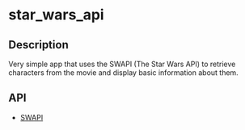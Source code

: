 # star_wars_api

## Description
Very simple app that uses the SWAPI (The Star Wars API) to retrieve characters from the movie and display basic information about them.

## API
* [SWAPI](https://swapi.co/)
